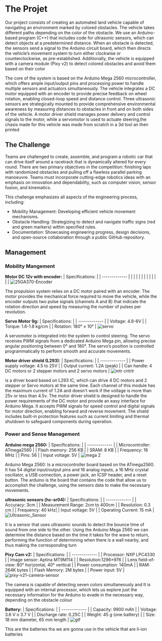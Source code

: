 The Projet
===
Our project consists of creating an automated land vehicle capable of navigating an environment marked by colored obstacles. The vehicle takes different paths depending on the color of the obstacle. We use an Arduino-based program (C++) that includes code for ultrasonic sensors, which can detect objects at a predetermined distance. When an obstacle is detected, the sensors send a signal to the Arduino circuit board, which then directs the vehicle’s movement system to turn either clockwise or counterclockwise, as pre-established. Additionally, the vehicle is equipped with a camera module (Pixy v2) to detect colored obstacles and avoid them based on their color

The core of the system is based on the Arduino Mega 2560 microcontroller, which offers ample input/output pins and processing power to handle multiple sensors and actuators simultaneously. The vehicle integrates a DC motor equipped with an encoder to provide precise feedback on wheel rotation, enabling closed-loop speed and distance control. Three ultrasonic sensors are strategically mounted to provide comprehensive environmental awareness by measuring distances to obstacles in front and on both sides of the vehicle. A motor driver shield manages power delivery and control signals to the motor, while a servomotor is used to actuate steering,the chasis made for this vehicle was made from scratch in a 3d tool an then printed

## The Challenge
Teams are challenged to create, assemble, and program a robotic car that can drive itself around a racetrack that is dynamically altered for every round. There are two primary objectives in the competition: finishing laps with randomized obstacles and pulling off a flawless parallel parking manoeuvre. Teams must incorporate cutting-edge robotics ideas with an emphasis on innovation and dependability, such as computer vision, sensor fusion, and kinematics.

This challenge emphasizes all aspects of the engineering process, including:

- Mobility Management: Developing efficient vehicle movement mechanisms.
- Obstacle Handling: Strategizing to detect and navigate traffic signs (red and green markers) within specified rules.
- Documentation: Showcasing engineering progress, design decisions, and open-source collaboration through a public GitHub repository.




## Management

### Mobility Mangement

**Motor DC 12v with encoder:**
| Specifications: |
| ------------- |
|  |
|  |
|  |
|  |
|  |
|  |
![25GA370-Encoder](https://github.com/user-attachments/assets/fcea4342-7065-4fc5-91d7-2f9ed98b435b)


The propulsion system relies on a DC motor paired with an encoder. The motor provides the mechanical force required to move the vehicle, while the encoder outputs two pulse signals (channels A and B) that indicate the rotation direction and speed by measuring the number of pulses per revolution.

**Servo Motor 9g:**
| Specifications: |
| ------------- |
| Voltage: 4.8-6V |
| Torque: 1.6-1.8 kg/cm |
| Rotation: 180° ± 10°  |
![servo](https://github.com/user-attachments/assets/616dea0b-ce80-44be-adf4-3006b407275c)

A servomotor is integrated into the system to control steering. The servo receives PWM signals from a dedicated Arduino Mega pin, allowing precise angular positioning between 0° and 180°. The servo’s position is controlled programmatically to perform smooth and accurate movements.

**Motor driver shield (L293):**
| Specifications: |
| ------------- |
| Power supply voltage: 4.5 to 25V  |
| Output current: 1.2A (peak) |
| Can handle: 4 DC motors or 2 stepper motors and 2 servo motors |
![mtr cntrlr](https://github.com/user-attachments/assets/fd5479d2-4d84-43ed-bd1c-b6e060d37bcf)

is a driver board based on L293 IC, which can drive 4 DC motors and 2 stepper or Servo motors at the same time. Each channel of this module has the maximum current of 1.2A and doesn't work if the voltage is more than 25v or less than 4.5v.
The motor driver shield is designed to handle the power requirements of the DC motor and provide an easy interface for Arduino Mega. It accepts PWM signals for speed control and digital signals for motor direction, enabling forward and reverse movement. The shield includes built-in protection features such as current limiting and thermal shutdown to safeguard components during operation.

### Power and Sense Management
**Arduino mega 2560:**
| Specifications: |
| ------------- |
| Microcontroller: ATmega2560 | 
| Flash memory: 256 KB |
| SRAM: 8 KB |
| Frequency: 16 MHz |
| Pins: 56 |
| Input voltage: 5V  |
 ![mega 2](https://github.com/user-attachments/assets/795966a0-d3ef-4f3b-9485-fe8bbaa3a449)
 
Arduino Mega 2560: Is a microcontroller board based on the ATmega2560. It has 54 digital input/output pins and 16 analog inputs, a 16 MHz crystal oscillator, a USB connection, a power jack, an ICSP header, and a reset button. The arduino is the board that contains the code that allow us to accomplish the challenge, using the sensors data to make the necessary movements.

**ultrasonic sensors (hc-sr04):**
| Specifications: |
| ------------- |
| Accuracy: 3cm |
| Measurement Range: 2cm to 400cm |
| Resolution: 0.3 cm |
| Frequency: 40 kHz|
| Input voltage: 5V  |
| Operating Current: 15 mA |
![Ultrasonic_Sensor](https://github.com/user-attachments/assets/9172b512-f920-4b1e-98cb-fac84d70ee8a)


It is a sensor that uses ultrasonic sounds to detect the bounce time of sound from one side to the other. Using the Arduino Mega 2560 we can determine the distance based on the time it takes for the wave to return, performing the function of determining when there is a wall nearby, and thus making the corresponding turn

**Pixy Cam v2:**
| Specifications: |
| ------------- |
| Processor: NXP LPC4330 |
| Image sensor: Aptina MT9M114 |
| Resolution:1296×976  |
| Lens field-of-view: 80° horizontal, 40° vertical |
| Power consumption: 140mA |
| RAM: 264K bytes |
| Flash Memory: 2M bytes |
| Power input: 5V |
![pixy-v21-camera-sensor](https://github.com/user-attachments/assets/74f57132-97c9-4abd-84b3-dc63150acd27)

The camera is capable of detecting seven colors simultaneously and It is equipped with an internal processor, which lets us explore just the necessary information for the Arduino to evade in the necessary way, depending on the obstacle colour

**Battery:**
| Specifications: |
| ------------- |
| Capacity: 9900 mAh |
| Voltage: 3.6 V o 3.7 V |
| Discharge rate:  0.25C |
| Weight: 45 g (one battery) |
| Size: 18 mm diameter, 65 mm length |
![gtf](https://github.com/user-attachments/assets/c771bb60-3599-4566-bee3-3cf6875fe9cd)

This are the batteries tha we are gonna use in the vehicle that are li-ion batteries









